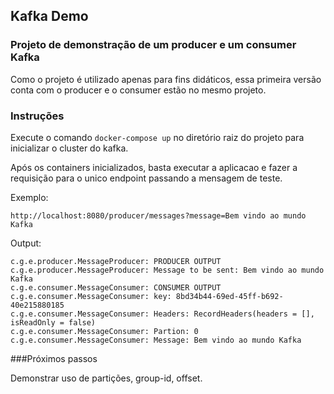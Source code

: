 ## Kafka Demo

### Projeto de demonstração de um producer e um consumer Kafka

Como o projeto é utilizado apenas para fins didáticos, essa primeira versão conta com o producer e o consumer estão no mesmo projeto. 

### Instruções

Execute o comando ```docker-compose up``` no diretório raiz do projeto para inicializar o cluster do kafka.

Após os containers inicializados, basta executar a aplicacao e fazer a requisição para o unico endpoint passando a mensagem de teste.

Exemplo:

```http://localhost:8080/producer/messages?message=Bem vindo ao mundo Kafka```

Output: 

```
c.g.e.producer.MessageProducer: PRODUCER OUTPUT
c.g.e.producer.MessageProducer: Message to be sent: Bem vindo ao mundo Kafka
c.g.e.consumer.MessageConsumer: CONSUMER OUTPUT
c.g.e.consumer.MessageConsumer: key: 8bd34b44-69ed-45ff-b692-40e215880185
c.g.e.consumer.MessageConsumer: Headers: RecordHeaders(headers = [], isReadOnly = false)
c.g.e.consumer.MessageConsumer: Partion: 0
c.g.e.consumer.MessageConsumer: Message: Bem vindo ao mundo Kafka
```

###Próximos passos

Demonstrar uso de partições, group-id, offset.

